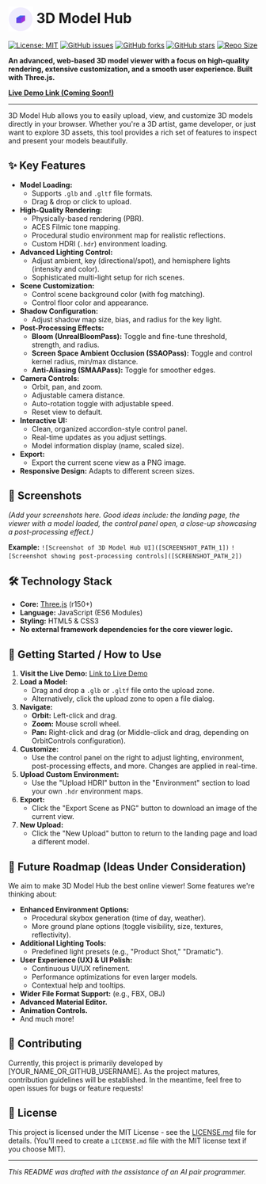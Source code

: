 # <img src="assets/3d_model_hub_logo.svg" alt="3D Model Hub Icon" width="50" valign="middle"> 3D Model Hub

[![License: MIT](https://img.shields.io/badge/License-MIT-yellow.svg)](https://opensource.org/licenses/MIT)
[![GitHub issues](https://img.shields.io/github/issues/rahuldkjain/3d-model-hub)](https://github.com/rahuldkjain/3d-model-hub/issues)
[![GitHub forks](https://img.shields.io/github/forks/rahuldkjain/3d-model-hub)](https://github.com/rahuldkjain/3d-model-hub/network)
[![GitHub stars](https://img.shields.io/github/stars/rahuldkjain/3d-model-hub)](https://github.com/rahuldkjain/3d-model-hub/stargazers)
[![Repo Size](https://img.shields.io/github/repo-size/rahuldkjain/3d-model-hub)](https://github.com/rahuldkjain/3d-model-hub)

<!-- Add GitHub Actions workflow badge here once set up -->
<!-- [![Build Status](https://github.com/rahuldkjain/3d-model-hub/actions/workflows/main.yml/badge.svg)](https://github.com/rahuldkjain/3d-model-hub/actions/workflows/main.yml) -->

**An advanced, web-based 3D model viewer with a focus on high-quality rendering, extensive customization, and a smooth user experience. Built with Three.js.**

**[Live Demo Link (Coming Soon!)](#)** <!-- Replace with your GitHub Pages link -->

---

3D Model Hub allows you to easily upload, view, and customize 3D models directly in your browser. Whether you\'re a 3D artist, game developer, or just want to explore 3D assets, this tool provides a rich set of features to inspect and present your models beautifully.

## ✨ Key Features

- **Model Loading:**
  - Supports `.glb` and `.gltf` file formats.
  - Drag & drop or click to upload.
- **High-Quality Rendering:**
  - Physically-based rendering (PBR).
  - ACES Filmic tone mapping.
  - Procedural studio environment map for realistic reflections.
  - Custom HDRI (`.hdr`) environment loading.
- **Advanced Lighting Control:**
  - Adjust ambient, key (directional/spot), and hemisphere lights (intensity and color).
  - Sophisticated multi-light setup for rich scenes.
- **Scene Customization:**
  - Control scene background color (with fog matching).
  - Control floor color and appearance.
- **Shadow Configuration:**
  - Adjust shadow map size, bias, and radius for the key light.
- **Post-Processing Effects:**
  - **Bloom (UnrealBloomPass):** Toggle and fine-tune threshold, strength, and radius.
  - **Screen Space Ambient Occlusion (SSAOPass):** Toggle and control kernel radius, min/max distance.
  - **Anti-Aliasing (SMAAPass):** Toggle for smoother edges.
- **Camera Controls:**
  - Orbit, pan, and zoom.
  - Adjustable camera distance.
  - Auto-rotation toggle with adjustable speed.
  - Reset view to default.
- **Interactive UI:**
  - Clean, organized accordion-style control panel.
  - Real-time updates as you adjust settings.
  - Model information display (name, scaled size).
- **Export:**
  - Export the current scene view as a PNG image.
- **Responsive Design:** Adapts to different screen sizes.

## 📸 Screenshots

_(Add your screenshots here. Good ideas include: the landing page, the viewer with a model loaded, the control panel open, a close-up showcasing a post-processing effect.)_

**Example:**
`![Screenshot of 3D Model Hub UI]([SCREENSHOT_PATH_1])`
`![Screenshot showing post-processing controls]([SCREENSHOT_PATH_2])`

## 🛠️ Technology Stack

- **Core:** [Three.js](https://threejs.org/) (r150+)
- **Language:** JavaScript (ES6 Modules)
- **Styling:** HTML5 & CSS3
- **No external framework dependencies for the core viewer logic.**

## 🚀 Getting Started / How to Use

1.  **Visit the Live Demo:** [Link to Live Demo](#) <!-- Update this link -->
2.  **Load a Model:**
    - Drag and drop a `.glb` or `.gltf` file onto the upload zone.
    - Alternatively, click the upload zone to open a file dialog.
3.  **Navigate:**
    - **Orbit:** Left-click and drag.
    - **Zoom:** Mouse scroll wheel.
    - **Pan:** Right-click and drag (or Middle-click and drag, depending on OrbitControls configuration).
4.  **Customize:**
    - Use the control panel on the right to adjust lighting, environment, post-processing effects, and more. Changes are applied in real-time.
5.  **Upload Custom Environment:**
    - Use the "Upload HDRI" button in the "Environment" section to load your own `.hdr` environment maps.
6.  **Export:**
    - Click the "Export Scene as PNG" button to download an image of the current view.
7.  **New Upload:**
    - Click the "New Upload" button to return to the landing page and load a different model.

## 🔮 Future Roadmap (Ideas Under Consideration)

We aim to make 3D Model Hub the best online viewer! Some features we\'re thinking about:

- **Enhanced Environment Options:**
  - Procedural skybox generation (time of day, weather).
  - More ground plane options (toggle visibility, size, textures, reflectivity).
- **Additional Lighting Tools:**
  - Predefined light presets (e.g., "Product Shot," "Dramatic").
- **User Experience (UX) & UI Polish:**
  - Continuous UI/UX refinement.
  - Performance optimizations for even larger models.
  - Contextual help and tooltips.
- **Wider File Format Support:** (e.g., FBX, OBJ)
- **Advanced Material Editor.**
- **Animation Controls.**
- And much more!

## 🤝 Contributing

Currently, this project is primarily developed by [YOUR_NAME_OR_GITHUB_USERNAME]. As the project matures, contribution guidelines will be established. In the meantime, feel free to open issues for bugs or feature requests!

## 📜 License

This project is licensed under the MIT License - see the [LICENSE.md](LICENSE.md) file for details.
(You'll need to create a `LICENSE.md` file with the MIT license text if you choose MIT).

---

_This README was drafted with the assistance of an AI pair programmer._
